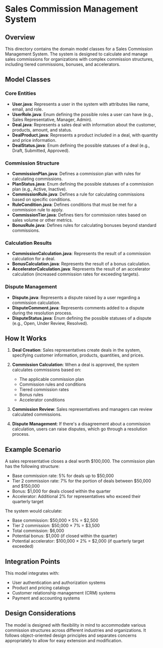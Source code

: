 # Sales Commission Management System

## Overview
This directory contains the domain model classes for a Sales Commission Management System. The system is designed to calculate and manage sales commissions for organizations with complex commission structures, including tiered commissions, bonuses, and accelerators.

## Model Classes

### Core Entities
- **User.java**: Represents a user in the system with attributes like name, email, and role.
- **UserRole.java**: Enum defining the possible roles a user can have (e.g., Sales Representative, Manager, Admin).
- **Deal.java**: Represents a sales deal with information about the customer, products, amount, and status.
- **DealProduct.java**: Represents a product included in a deal, with quantity and price information.
- **DealStatus.java**: Enum defining the possible statuses of a deal (e.g., Draft, Submitted, Approved).

### Commission Structure
- **CommissionPlan.java**: Defines a commission plan with rules for calculating commissions.
- **PlanStatus.java**: Enum defining the possible statuses of a commission plan (e.g., Active, Inactive).
- **CommissionRule.java**: Defines a rule for calculating commissions based on specific conditions.
- **RuleCondition.java**: Defines conditions that must be met for a commission rule to apply.
- **CommissionTier.java**: Defines tiers for commission rates based on sales volume or other metrics.
- **BonusRule.java**: Defines rules for calculating bonuses beyond standard commissions.

### Calculation Results
- **CommissionCalculation.java**: Represents the result of a commission calculation for a deal.
- **BonusCalculation.java**: Represents the result of a bonus calculation.
- **AcceleratorCalculation.java**: Represents the result of an accelerator calculation (increased commission rates for exceeding targets).

### Dispute Management
- **Dispute.java**: Represents a dispute raised by a user regarding a commission calculation.
- **DisputeComment.java**: Represents comments added to a dispute during the resolution process.
- **DisputeStatus.java**: Enum defining the possible statuses of a dispute (e.g., Open, Under Review, Resolved).

## How It Works

1. **Deal Creation**: Sales representatives create deals in the system, specifying customer information, products, quantities, and prices.

2. **Commission Calculation**: When a deal is approved, the system calculates commissions based on:
   - The applicable commission plan
   - Commission rules and conditions
   - Tiered commission rates
   - Bonus rules
   - Accelerator conditions

3. **Commission Review**: Sales representatives and managers can review calculated commissions.

4. **Dispute Management**: If there's a disagreement about a commission calculation, users can raise disputes, which go through a resolution process.

## Example Scenario

A sales representative closes a deal worth $100,000. The commission plan has the following structure:
- Base commission rate: 5% for deals up to $50,000
- Tier 2 commission rate: 7% for the portion of deals between $50,000 and $150,000
- Bonus: $1,000 for deals closed within the quarter
- Accelerator: Additional 2% for representatives who exceed their quarterly target

The system would calculate:
- Base commission: $50,000 × 5% = $2,500
- Tier 2 commission: $50,000 × 7% = $3,500
- Total commission: $6,000
- Potential bonus: $1,000 (if closed within the quarter)
- Potential accelerator: $100,000 × 2% = $2,000 (if quarterly target exceeded)

## Integration Points

This model integrates with:
- User authentication and authorization systems
- Product and pricing catalogs
- Customer relationship management (CRM) systems
- Payment and accounting systems

## Design Considerations

The model is designed with flexibility in mind to accommodate various commission structures across different industries and organizations. It follows object-oriented design principles and separates concerns appropriately to allow for easy extension and modification.
